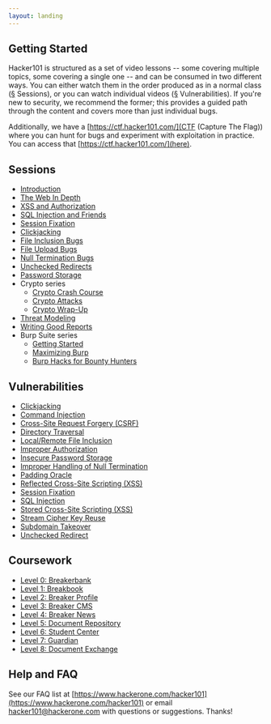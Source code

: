 ```yaml
---
layout: landing
---
```


Getting Started
---------------

Hacker101 is structured as a set of video lessons -- some covering multiple topics, some covering a single one -- and can be consumed in two different ways.  You can either watch them in the order produced as in a normal class ([§](#sessions) Sessions), or you can watch individual videos ([§](#vulnerabilities) Vulnerabilities).  If you're new to security, we recommend the former; this provides a guided path through the content and covers more than just individual bugs.

Additionally, we have a [https://ctf.hacker101.com/](CTF (Capture The Flag)) where you can hunt for bugs and experiment with exploitation in practice.  You can access that [https://ctf.hacker101.com/](here).

Sessions
--------

- [Introduction](sessions/introduction)
- [The Web In Depth](sessions/web_in_depth)
- [XSS and Authorization](sessions/xss)
- [SQL Injection and Friends](sessions/sqli)
- [Session Fixation](sessions/session_fixation)
- [Clickjacking](sessions/clickjacking)
- [File Inclusion Bugs](sessions/file_inclusion)
- [File Upload Bugs](sessions/file_uploads)
- [Null Termination Bugs](sessions/null_termination)
- [Unchecked Redirects](sessions/unchecked_redirects)
- [Password Storage](sessions/password_storage)
- Crypto series
	- [Crypto Crash Course](sessions/crypto_crash_course)
	- [Crypto Attacks](sessions/crypto_attacks)
	- [Crypto Wrap-Up](sessions/crypto_wrap-up)
- [Threat Modeling](sessions/threat_modeling)
- [Writing Good Reports](sessions/good_reports)
- Burp Suite series
	- [Getting Started](sessions/burp101)
	- [Maximizing Burp](sessions/burp201)
	- [Burp Hacks for Bounty Hunters](sessions/burp301)

Vulnerabilities
---------------

- [Clickjacking](vulnerabilities/clickjacking)
- [Command Injection](vulnerabilities/command_injection)
- [Cross-Site Request Forgery (CSRF)](vulnerabilities/csrf)
- [Directory Traversal](vulnerabilities/directory_traversal)
- [Local/Remote File Inclusion](vulnerabilities/file_inclusion)
- [Improper Authorization](vulnerabilities/improper_authorization)
- [Insecure Password Storage](vulnerabilities/insecure_password_storage)
- [Improper Handling of Null Termination](vulnerabilities/null_termination)
- [Padding Oracle](vulnerabilities/padding_oracle)
- [Reflected Cross-Site Scripting (XSS)](vulnerabilities/reflected_xss)
- [Session Fixation](vulnerabilities/session_fixation)
- [SQL Injection](vulnerabilities/sqli)
- [Stored Cross-Site Scripting (XSS)](vulnerabilities/stored_xss)
- [Stream Cipher Key Reuse](vulnerabilities/stream_reuse)
- [Subdomain Takeover](vulnerabilities/subdomain_takeover)
- [Unchecked Redirect](vulnerabilities/unchecked_redirect)

Coursework
----------

- [Level 0: Breakerbank](coursework/level0)
- [Level 1: Breakbook](coursework/level1)
- [Level 2: Breaker Profile](coursework/level2)
- [Level 3: Breaker CMS](coursework/level3)
- [Level 4: Breaker News](coursework/level4)
- [Level 5: Document Repository](coursework/level5)
- [Level 6: Student Center](coursework/level6)
- [Level 7: Guardian](coursework/level7)
- [Level 8: Document Exchange](coursework/level8)

Help and FAQ
---------------

See our FAQ list at [https://www.hackerone.com/hacker101](https://www.hackerone.com/hacker101) or email [hacker101@hackerone.com](mailto:hacker101@hackerone.com) with questions or suggestions. Thanks!
